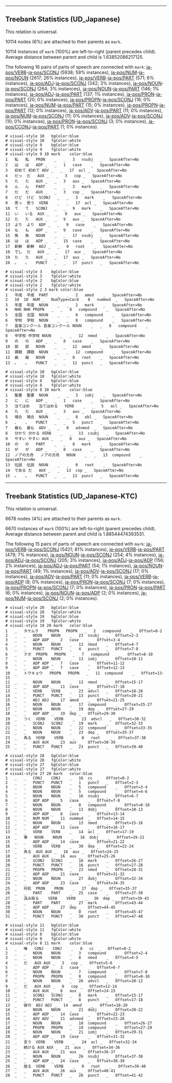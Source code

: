 

--------------------------------------------------------------------------------

## Treebank Statistics (UD_Japanese)

This relation is universal.

10114 nodes (6%) are attached to their parents as `mark`.

10114 instances of `mark` (100%) are left-to-right (parent precedes child).
Average distance between parent and child is 1.63852086217125.

The following 16 pairs of parts of speech are connected with `mark`: [ja-pos/VERB]()-[ja-pos/SCONJ]() (5938; 59% instances), [ja-pos/NUM]()-[ja-pos/NOUN]() (2617; 26% instances), [ja-pos/VERB]()-[ja-pos/PART]() (571; 6% instances), [ja-pos/ADJ]()-[ja-pos/SCONJ]() (342; 3% instances), [ja-pos/NOUN]()-[ja-pos/SCONJ]() (264; 3% instances), [ja-pos/NOUN]()-[ja-pos/PART]() (146; 1% instances), [ja-pos/ADJ]()-[ja-pos/PART]() (137; 1% instances), [ja-pos/PRON]()-[ja-pos/PART]() (20; 0% instances), [ja-pos/PROPN]()-[ja-pos/SCONJ]() (16; 0% instances), [ja-pos/NUM]()-[ja-pos/PART]() (15; 0% instances), [ja-pos/PROPN]()-[ja-pos/PART]() (12; 0% instances), [ja-pos/ADV]()-[ja-pos/PART]() (11; 0% instances), [ja-pos/NUM]()-[ja-pos/SCONJ]() (11; 0% instances), [ja-pos/ADV]()-[ja-pos/SCONJ]() (10; 0% instances), [ja-pos/PRON]()-[ja-pos/SCONJ]() (3; 0% instances), [ja-pos/CCONJ]()-[ja-pos/PART]() (1; 0% instances).


~~~ conllu
# visual-style 10	bgColor:blue
# visual-style 10	fgColor:white
# visual-style 9	bgColor:blue
# visual-style 9	fgColor:white
# visual-style 9 10 mark	color:blue
1	私	私	PRON	_	_	3	nsubj	_	SpaceAfter=No
2	は	は	ADP	_	_	1	case	_	SpaceAfter=No
3	初めて	初めて	ADV	_	_	17	acl	_	SpaceAfter=No
4	だっ	だ	AUX	_	_	3	cop	_	SpaceAfter=No
5	た	た	AUX	_	_	3	aux	_	SpaceAfter=No
6	ん	ん	PART	_	_	3	mark	_	SpaceAfter=No
7	だ	だ	AUX	_	_	3	cop	_	SpaceAfter=No
8	けど	けど	SCONJ	_	_	3	mark	_	SpaceAfter=No
9	思っ	思う	VERB	_	_	17	acl	_	SpaceAfter=No
10	て	て	SCONJ	_	_	9	mark	_	SpaceAfter=No
11	い	いる	AUX	_	_	9	aux	_	SpaceAfter=No
12	た	た	AUX	_	_	9	aux	_	SpaceAfter=No
13	より	より	ADP	_	_	9	case	_	SpaceAfter=No
14	も	も	ADP	_	_	9	case	_	SpaceAfter=No
15	魚	魚	NOUN	_	_	17	nsubj	_	SpaceAfter=No
16	は	は	ADP	_	_	15	case	_	SpaceAfter=No
17	新鮮	新鮮	ADJ	_	_	0	root	_	SpaceAfter=No
18	でし	だ	AUX	_	_	17	aux	_	SpaceAfter=No
19	た	た	AUX	_	_	17	aux	_	SpaceAfter=No
20	。	。	PUNCT	_	_	17	punct	_	SpaceAfter=No

~~~


~~~ conllu
# visual-style 3	bgColor:blue
# visual-style 3	fgColor:white
# visual-style 2	bgColor:blue
# visual-style 2	fgColor:white
# visual-style 2 3 mark	color:blue
1	平成	平成	PART	_	_	2	amod	_	SpaceAfter=No
2	10	10	NUM	_	NumType=Card	8	nummod	_	SpaceAfter=No
3	年度	年度	NOUN	_	_	2	mark	_	SpaceAfter=No
4	NHK	NHK	PROPN	_	_	8	compound	_	SpaceAfter=No
5	全国	全国	NOUN	_	_	8	compound	_	SpaceAfter=No
6	学校	学校	NOUN	_	_	8	compound	_	SpaceAfter=No
7	音楽コンクール	音楽コンクール	NOUN	_	_	8	compound	_	SpaceAfter=No
8	中学校	中学校	NOUN	_	_	12	nmod	_	SpaceAfter=No
9	の	の	ADP	_	_	8	case	_	SpaceAfter=No
10	部	部	NOUN	_	_	12	amod	_	SpaceAfter=No
11	課題	課題	NOUN	_	_	12	compound	_	SpaceAfter=No
12	曲	曲	NOUN	_	_	0	root	_	SpaceAfter=No
13	。	。	PUNCT	_	_	12	punct	_	SpaceAfter=No

~~~


~~~ conllu
# visual-style 10	bgColor:blue
# visual-style 10	fgColor:white
# visual-style 8	bgColor:blue
# visual-style 8	fgColor:white
# visual-style 8 10 mark	color:blue
1	聖書	聖書	NOUN	_	_	3	iobj	_	SpaceAfter=No
2	に	に	ADP	_	_	1	case	_	SpaceAfter=No
3	当てはめ	当てはめる	VERB	_	_	5	acl	_	SpaceAfter=No
4	た	た	AUX	_	_	3	aux	_	SpaceAfter=No
5	場合	場合	NOUN	_	_	8	obl	_	SpaceAfter=No
6	、	、	PUNCT	_	_	5	punct	_	SpaceAfter=No
7	最も	最も	ADV	_	_	8	advmod	_	SpaceAfter=No
8	分かり	分かる	VERB	_	_	13	csubj	_	SpaceAfter=No
9	やすい	やすい	AUX	_	_	8	aux	_	SpaceAfter=No
10	の	の	PART	_	_	8	mark	_	SpaceAfter=No
11	が	が	ADP	_	_	8	case	_	SpaceAfter=No
12	ノアの方舟	ノアの方舟	NOUN	_	_	13	compound	_	SpaceAfter=No
13	伝説	伝説	NOUN	_	_	0	root	_	SpaceAfter=No
14	である	だ	AUX	_	_	13	cop	_	SpaceAfter=No
15	。	。	PUNCT	_	_	13	punct	_	SpaceAfter=No

~~~




--------------------------------------------------------------------------------

## Treebank Statistics (UD_Japanese-KTC)

This relation is universal.

6678 nodes (4%) are attached to their parents as `mark`.

6670 instances of `mark` (100%) are left-to-right (parent precedes child).
Average distance between parent and child is 1.88544474393531.

The following 15 pairs of parts of speech are connected with `mark`: [ja-pos/VERB]()-[ja-pos/SCONJ]() (5421; 81% instances), [ja-pos/VERB]()-[ja-pos/PART]() (479; 7% instances), [ja-pos/NOUN]()-[ja-pos/SCONJ]() (254; 4% instances), [ja-pos/ADJ]()-[ja-pos/SCONJ]() (205; 3% instances), [ja-pos/ADJ]()-[ja-pos/ADP]() (156; 2% instances), [ja-pos/ADJ]()-[ja-pos/PART]() (54; 1% instances), [ja-pos/NOUN]()-[ja-pos/PART]() (49; 1% instances), [ja-pos/ADV]()-[ja-pos/SCONJ]() (17; 0% instances), [ja-pos/ADV]()-[ja-pos/PART]() (11; 0% instances), [ja-pos/VERB]()-[ja-pos/ADP]() (8; 0% instances), [ja-pos/PRON]()-[ja-pos/SCONJ]() (7; 0% instances), [ja-pos/PROPN]()-[ja-pos/SCONJ]() (7; 0% instances), [ja-pos/PRON]()-[ja-pos/PART]() (6; 0% instances), [ja-pos/NOUN]()-[ja-pos/ADP]() (2; 0% instances), [ja-pos/NUM]()-[ja-pos/SCONJ]() (2; 0% instances).


~~~ conllu
# visual-style 20	bgColor:blue
# visual-style 20	fgColor:white
# visual-style 19	bgColor:blue
# visual-style 19	fgColor:white
# visual-style 19 20 mark	color:blue
1	_	タケムラ	PROPN	PROPN	_	2	compound	_	Offset=0-2
2	_	_	NOUN	NOUN	_	23	nsubj	_	Offset=2-3
3	_	_	ADP	ADP	_	2	case	_	Offset=3-4
4	_	_	NOUN	NOUN	_	13	nmod	_	Offset=4-7
5	_	_	PUNCT	PUNCT	_	4	punct	_	Offset=7-8
6	_	クボ	PROPN	PROPN	_	7	compound	_	Offset=8-10
7	_	_	NOUN	NOUN	_	13	iobj	_	Offset=10-11
8	_	_	ADP	ADP	_	7	case	_	Offset=11-12
9	_	_	ADP	ADP	_	7	case	_	Offset=12-13
10	_	トウキョウ	PROPN	PROPN	_	11	compound	_	Offset=13-15
11	_	_	NOUN	NOUN	_	13	nmod	_	Offset=15-17
12	_	_	ADP	ADP	_	11	case	_	Offset=17-18
13	_	_	VERB	VERB	_	23	advcl	_	Offset=18-20
14	_	_	PUNCT	PUNCT	_	13	punct	_	Offset=20-21
15	_	_	ADJ	ADJ	_	17	amod	_	Offset=21-25
16	_	_	NOUN	NOUN	_	17	compound	_	Offset=25-27
17	_	_	NOUN	NOUN	_	19	dep	_	Offset=27-29
18	_	_	ADP	ADP	_	19	dep	_	Offset=29-30
19	_	つく	VERB	VERB	_	23	advcl	_	Offset=30-32
20	_	_	SCONJ	SCONJ	_	19	mark	_	Offset=32-33
21	_	_	NOUN	NOUN	_	22	compound	_	Offset=33-35
22	_	_	NOUN	NOUN	_	23	dep	_	Offset=35-37
23	_	為る	VERB	VERB	_	0	root	_	Offset=37-38
24	_	_	AUX	AUX	_	23	aux	_	Offset=38-39
25	_	_	PUNCT	PUNCT	_	23	punct	_	Offset=39-40

~~~


~~~ conllu
# visual-style 28	bgColor:blue
# visual-style 28	fgColor:white
# visual-style 27	bgColor:blue
# visual-style 27	fgColor:white
# visual-style 27 28 mark	color:blue
1	_	_	CONJ	CONJ	_	16	cc	_	Offset=0-2
2	_	_	PUNCT	PUNCT	_	1	punct	_	Offset=2-3
3	_	_	NOUN	NOUN	_	5	compound	_	Offset=3-4
4	_	_	NOUN	NOUN	_	5	compound	_	Offset=4-6
5	_	_	NOUN	NOUN	_	16	nsubj	_	Offset=6-7
6	_	_	ADP	ADP	_	5	case	_	Offset=7-8
7	_	_	NOUN	NOUN	_	8	compound	_	Offset=8-10
8	_	_	NOUN	NOUN	_	13	dobj	_	Offset=10-13
9	_	_	ADP	ADP	_	8	case	_	Offset=13-14
10	_	_	NUM	NUM	_	11	nummod	_	Offset=14-15
11	_	_	NOUN	NOUN	_	13	nmod	_	Offset=15-16
12	_	_	ADP	ADP	_	11	case	_	Offset=16-17
13	_	_	VERB	VERB	_	14	acl	_	Offset=17-19
14	_	事	NOUN	NOUN	_	16	dobj	_	Offset=19-21
15	_	_	ADP	ADP	_	14	case	_	Offset=21-22
16	_	_	VERB	VERB	_	30	dep	_	Offset=22-24
17	_	為る	AUX	AUX	_	16	aux	_	Offset=24-25
18	_	_	AUX	AUX	_	16	aux	_	Offset=25-26
19	_	_	SCONJ	SCONJ	_	16	mark	_	Offset=26-27
20	_	_	PUNCT	PUNCT	_	16	punct	_	Offset=27-28
21	_	_	PROPN	PROPN	_	23	nmod	_	Offset=28-31
22	_	_	ADP	ADP	_	21	case	_	Offset=31-32
23	_	_	NOUN	NOUN	_	27	dobj	_	Offset=32-34
24	_	_	ADP	ADP	_	23	case	_	Offset=34-35
25	_	何処	PRON	PRON	_	27	dep	_	Offset=35-37
26	_	_	PART	PART	_	25	case	_	Offset=37-39
27	_	汲み取る	VERB	VERB	_	30	dep	_	Offset=39-43
28	_	_	PART	PART	_	27	mark	_	Offset=43-44
29	_	_	ADP	ADP	_	27	dep	_	Offset=44-45
30	_	_	NOUN	NOUN	_	0	root	_	Offset=45-47
31	_	_	PUNCT	PUNCT	_	30	punct	_	Offset=47-48

~~~


~~~ conllu
# visual-style 11	bgColor:blue
# visual-style 11	fgColor:white
# visual-style 8	bgColor:blue
# visual-style 8	fgColor:white
# visual-style 8 11 mark	color:blue
1	_	唯	CONJ	CONJ	_	8	cc	_	Offset=0-2
2	_	_	NOUN	NOUN	_	3	compound	_	Offset=2-4
3	_	_	NOUN	NOUN	_	8	nmod	_	Offset=4-5
4	_	だ	AUX	AUX	_	3	cop	_	Offset=5-6
5	_	_	ADP	ADP	_	3	case	_	Offset=6-7
6	_	_	NOUN	NOUN	_	7	compound	_	Offset=7-8
7	_	_	PROPN	PROPN	_	8	compound	_	Offset=8-10
8	_	_	NOUN	NOUN	_	26	advcl	_	Offset=10-12
9	_	だ	AUX	AUX	_	8	cop	_	Offset=12-14
10	_	_	AUX	AUX	_	8	aux	_	Offset=14-15
11	_	_	SCONJ	SCONJ	_	8	mark	_	Offset=15-17
12	_	_	PUNCT	PUNCT	_	8	punct	_	Offset=17-18
13	_	彼の	ADJ	ADJ	_	14	amod	_	Offset=18-20
14	_	_	NOUN	NOUN	_	21	dobj	_	Offset=20-22
15	_	_	ADP	ADP	_	14	case	_	Offset=22-23
16	_	_	ADV	ADV	_	21	advmod	_	Offset=23-26
17	_	_	NOUN	NOUN	_	18	compound	_	Offset=26-27
18	_	_	PROPN	PROPN	_	19	compound	_	Offset=27-29
19	_	_	NOUN	NOUN	_	21	iobj	_	Offset=29-31
20	_	_	ADP	ADP	_	19	case	_	Offset=31-32
21	_	言う	VERB	VERB	_	24	acl	_	Offset=32-34
22	_	続ける	AUX	AUX	_	21	aux	_	Offset=34-36
23	_	_	AUX	AUX	_	21	aux	_	Offset=36-37
24	_	_	NOUN	NOUN	_	26	nsubj	_	Offset=37-38
25	_	_	ADP	ADP	_	24	case	_	Offset=38-39
26	_	居る	VERB	VERB	_	0	root	_	Offset=39-40
27	_	_	AUX	AUX	_	26	aux	_	Offset=40-41
28	_	_	PUNCT	PUNCT	_	26	punct	_	Offset=41-42

~~~



